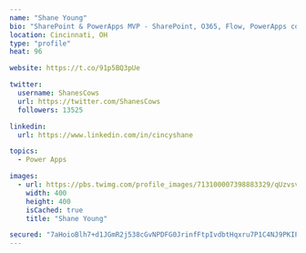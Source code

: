 ```yaml
---
name: "Shane Young"
bio: "SharePoint & PowerApps MVP - SharePoint, O365, Flow, PowerApps consulting? @PowerApps911 | Pure Snark? You found it."
location: Cincinnati, OH
type: "profile"
heat: 96

website: https://t.co/91p5BQ3pUe

twitter:
  username: ShanesCows
  url: https://twitter.com/ShanesCows
  followers: 13525

linkedin:
  url: https://www.linkedin.com/in/cincyshane

topics:
  - Power Apps

images:
  - url: https://pbs.twimg.com/profile_images/713100007398883329/qUzvsvQ3_400x400.jpg
    width: 400
    height: 400
    isCached: true
    title: "Shane Young"

secured: "7aHoioBlh7+d1JGmR2j538cGvNPDFG0JrinfFtpIvdbtHqxru7P1C4NJ9PKIPABuGOAD3cljDjpa1olD0hqmBOWqde+9+yaAnHF0//9uSOh4l2J/3V2RV/25IrOQEDWmT5TZFUAtpA00plVV5fH8spwjijDUmOy5LMbb/pHPitqm8doFmHvoSJUbt+2xfSeuSDQ7jE/N6GztOowQKxdO81fquF6CxmBoA39ALsLPDZWd+3NQb4I199bHkn8GEpDeHO3sVgq1RMp6YomqA/UZAPCZa/BCAf1cxvVtknKu8rr134x2RDSSAo4VRTc5MofSATuwn9ri1vJy5D6z+r/UMzC7khvILWKB6wugeU54/IvJ/VjRrj8bqJdRr3Fdc7opdZSi5YLecNdGDk/CUy8Cb0qS+lI/kUkjC43zICa12Pk=;3rcEIf6Snenk8rxs0N6S0A=="
---
```



